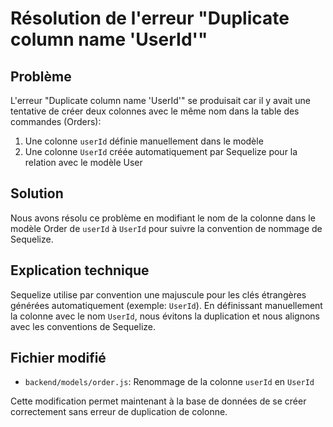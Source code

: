 # Résolution de l'erreur "Duplicate column name 'UserId'"

## Problème
L'erreur "Duplicate column name 'UserId'" se produisait car il y avait une tentative de créer deux colonnes avec le même nom dans la table des commandes (Orders):
1. Une colonne `userId` définie manuellement dans le modèle
2. Une colonne `UserId` créée automatiquement par Sequelize pour la relation avec le modèle User

## Solution
Nous avons résolu ce problème en modifiant le nom de la colonne dans le modèle Order de `userId` à `UserId` pour suivre la convention de nommage de Sequelize. 

## Explication technique
Sequelize utilise par convention une majuscule pour les clés étrangères générées automatiquement (exemple: `UserId`). En définissant manuellement la colonne avec le nom `UserId`, nous évitons la duplication et nous alignons avec les conventions de Sequelize.

## Fichier modifié
- `backend/models/order.js`: Renommage de la colonne `userId` en `UserId`

Cette modification permet maintenant à la base de données de se créer correctement sans erreur de duplication de colonne.